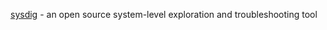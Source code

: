 [sysdig](https://github.com/draios/sysdig) - an open source system-level exploration and troubleshooting tool
